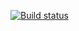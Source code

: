 [![Build status](https://ci.appveyor.com/api/projects/status/lxkjv0bsuyqnf2hs?svg=true)](https://ci.appveyor.com/project/Daria-chizh/posts-with-comments)
